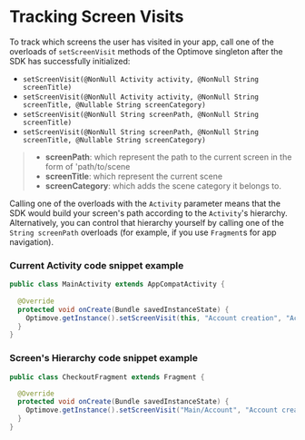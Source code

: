 # Tracking Screen Visits
To track which screens the user has visited in your app, call one of the overloads of `setScreenVisit` methods of the Optimove singleton after the SDK has successfully initialized:
- `setScreenVisit(@NonNull Activity activity, @NonNull String screenTitle)`
- `setScreenVisit(@NonNull Activity activity, @NonNull String screenTitle, @Nullable String screenCategory)`
- `setScreenVisit(@NonNull String screenPath, @NonNull String screenTitle)`
- `setScreenVisit(@NonNull String screenPath, @NonNull String screenTitle, @Nullable String screenCategory)`

> - **screenPath**: which represent the path to the current screen in the form of 'path/to/scene
> - **screenTitle**: which represent the current scene
> - **screenCategory**: which adds the scene category it belongs to. 

Calling one of the overloads with the `Activity` parameter means that the SDK would build your screen's path according to the `Activity`'s hierarchy. Alternatively, you can control that hierarchy yourself by calling one of the `String screenPath` overloads (for example, if you use `Fragment`s for app navigation).

### Current Activity code snippet example

```java
public class MainActivity extends AppCompatActivity {
  
  @Override
  protected void onCreate(Bundle savedInstanceState) {
    Optimove.getInstance().setScreenVisit(this, "Account creation", "Accounts");
  }
}
```

### Screen's Hierarchy code snippet example

```java
public class CheckoutFragment extends Fragment {

  @Override
  protected void onCreate(Bundle savedInstanceState) {
    Optimove.getInstance().setScreenVisit("Main/Account", "Account creation", "Accounts");
  }
}
```
